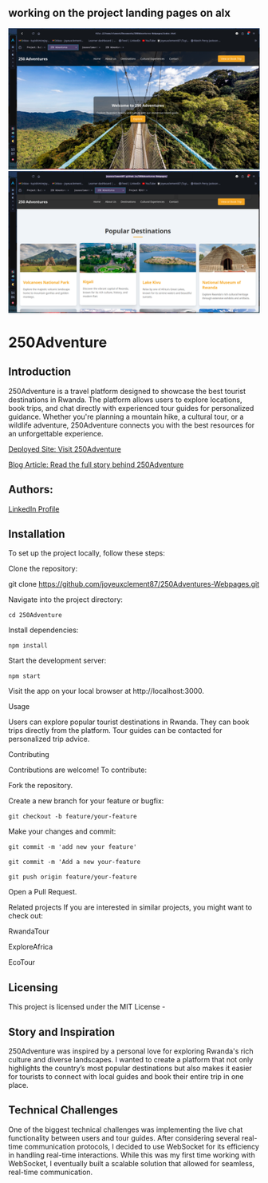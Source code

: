 working on the project landing pages on alx
--------------------------------------------
![Cover Image](./img/Shot-2024-09-12-135659.png)
![Cover Image](./img/Shot-2024-09-12-140423.png)

# **250Adventure**


## **Introduction**

250Adventure is a travel platform designed to showcase the best tourist destinations in Rwanda. The platform allows users to explore locations, book trips, and chat directly with experienced tour guides for personalized guidance. Whether you're planning a mountain hike, a cultural tour, or a wildlife adventure, 250Adventure connects you with the best resources for an unforgettable experience.

[Deployed Site: Visit 250Adventure](https://joyeuxclement87.github.io/250Adventures-Webpages/)


[Blog Article: Read the full story behind 250Adventure](https://www.linkedin.com/pulse/discover-rwanda-250adventure-tuyishimire-joyeux-clement-fxvif)


## **Authors:**


[LinkedIn Profile](https://www.linkedin.com/in/tuyishimire-joyeux-clement-32418528a/)


## **Installation**

To set up the project locally, follow these steps:

Clone the repository:


git clone https://github.com/joyeuxclement87/250Adventures-Webpages.git

Navigate into the project directory:

```
cd 250Adventure
````

Install dependencies:
```
npm install
```
Start the development server:
```
npm start
```
Visit the app on your local browser at http://localhost:3000.

Usage

Users can explore popular tourist destinations in Rwanda.
They can book trips directly from the platform.
Tour guides can be contacted for personalized trip advice.

Contributing

Contributions are welcome! To contribute:

Fork the repository.

Create a new branch for your feature or bugfix:

```
git checkout -b feature/your-feature
```
Make your changes and commit:

```
git commit -m 'add new your feature'
```
```
git commit -m 'Add a new your-feature
```
```
git push origin feature/your-feature
```

Open a Pull Request.

Related projects
If you are interested in similar projects, you might want to check out:

RwandaTour

ExploreAfrica

EcoTour

## **Licensing**

This project is licensed under the MIT License -
## **Story and Inspiration**

250Adventure was inspired by a personal love for exploring Rwanda's rich culture and diverse landscapes. I wanted to create a platform that not only highlights the country’s most popular destinations but also makes it easier for tourists to connect with local guides and book their entire trip in one place.

## **Technical Challenges**
One of the biggest technical challenges was implementing the live chat functionality between users and tour guides. After considering several real-time communication protocols, I decided to use WebSocket for its efficiency in handling real-time interactions. While this was my first time working with WebSocket, I eventually built a scalable solution that allowed for seamless, real-time communication.
